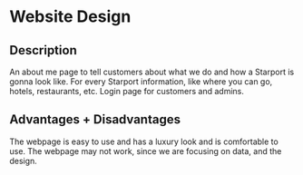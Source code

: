 # Website Design


## Description
An about me page to tell customers about what we do and how a Starport is gonna look like.
For every Starport information, like where you can go, hotels, restaurants, etc.
Login page for customers and admins.


## Advantages + Disadvantages
The webpage is easy to use and has a luxury look and is comfortable to use.
The webpage may not work, since we are focusing on data, and the design.